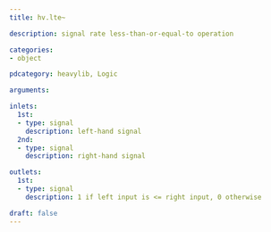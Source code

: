 ```yaml
---
title: hv.lte~

description: signal rate less-than-or-equal-to operation

categories:
- object

pdcategory: heavylib, Logic

arguments:

inlets:
  1st:
  - type: signal
    description: left-hand signal
  2nd:
  - type: signal
    description: right-hand signal

outlets:
  1st:
  - type: signal
    description: 1 if left input is <= right input, 0 otherwise

draft: false
---
```


